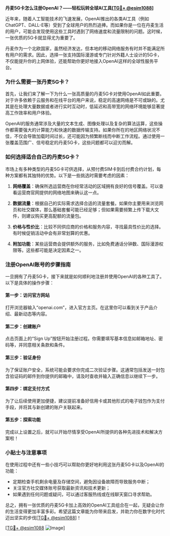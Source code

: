 **丹麦5G卡怎么注册OpenAI？——轻松玩转全球AI工具[[TG💪+ @esim1088](https://t.me/s/esim1088)]**

近年来，随着人工智能技术的飞速发展，OpenAI推出的各类AI工具（例如ChatGPT、DALL-E等）受到了全球用户的热烈追捧。而如果你是一位在丹麦生活的用户，可能会发现使用这些工具时遇到了网络速度和流量限制的问题。这时候，一张优质的5G卡就显得尤为重要了。

丹麦作为一个北欧国家，虽然经济发达，但本地的移动网络服务有时并不能满足所有用户的需求。因此，选择一张支持国际漫游或专门针对外籍人士设计的5G卡，不仅能提升你的上网体验，还能帮助你更好地接入OpenAI这样的全球性服务平台。

### 为什么需要一张丹麦5G卡？

首先，让我们来了解一下为什么一张高质量的丹麦5G卡对使用OpenAI如此重要。对于许多依赖于云服务和在线平台的用户来说，稳定的高速网络是不可或缺的。尤其是在处理大量数据或者进行实时互动时，低延迟和高带宽的网络环境能够显著提高工作效率和用户体验。

OpenAI的服务通常涉及大量的文本生成、图像处理以及复杂的算法运算，这些操作都需要强大的计算能力和快速的数据传输支持。如果你所在的地区网络状况不佳，不仅会导致加载时间过长，还可能因为频繁断线而中断工作流程。通过使用一张覆盖范围广、信号稳定的丹麦5G卡，这些问题都可以迎刃而解。

### 如何选择适合自己的丹麦5G卡？

市场上有多种类型的丹麦5G卡可供选择，从预付费SIM卡到后付费合约计划，每种方案都有其独特的优势。以下是一些挑选时需要考虑的因素：

1. **网络覆盖**：确保所选运营商在你经常活动的区域拥有良好的信号覆盖。可以查看运营商官网提供的网络地图来确认这一点。
   
2. **数据流量**：根据自己的实际需求选择合适的流量套餐。如果你主要用来浏览网页和社交媒体，那么基础套餐可能已经足够；但如果需要频繁上传下载大文件，则建议购买更高配额的流量包。

3. **价格与性价比**：比较不同供应商的价格和服务内容，寻找最具性价比的选择。有时候促销活动中会有非常划算的优惠。

4. **附加功能**：某些运营商会提供额外的服务，比如免费通话分钟数、国际漫游权限等。这些都可能是决定因素之一。

### 注册OpenAI账号的步骤指南

一旦拥有了丹麦5G卡，接下来就是如何顺利地注册并使用OpenAI的各种工具了。以下是具体的操作步骤：

#### 第一步：访问官方网站
打开浏览器输入“openai.com”，进入官方主页。在这里你可以看到关于产品介绍、最新动态等内容。

#### 第二步：创建账户
点击页面上的“Sign Up”按钮开始注册过程。你需要填写基本信息如邮箱地址、密码等，并同意相关条款和条件。

#### 第三步：验证身份
为了保证账户安全，系统可能会要求你完成二次验证步骤。这通常包括发送一封包含验证码的邮件到你提供的邮箱中，请及时查收并输入正确信息以继续下一步。

#### 第四步：绑定支付方式
为了让后续使用更加便捷，建议提前准备好信用卡或其他形式的电子钱包作为支付手段，并将其与新创建的账户关联起来。

#### 第五步：探索功能
完成以上设置之后，就可以开始尽情享受OpenAI所提供的各种先进技术和解决方案啦！

### 小贴士与注意事项

在使用过程中还有一些小技巧可以帮助你更好地利用这张丹麦5G卡以及OpenAI的功能：

- 定期检查手机剩余电量及存储空间，避免因设备故障而导致服务中断；
- 关注官方社交媒体账号获取最新资讯和技术更新；
- 如果遇到任何问题或疑问，可以通过客服热线或在线聊天窗口寻求帮助。

总之，拥有一张优质的丹麦5G卡加上高效的OpenAI工具组合在一起，无疑会让你的生活变得更加丰富多彩。希望这篇文章能为你带来启发，并助力你在数字化时代迈出坚实的步伐[[TG💪+ @esim1088](https://t.me/s/esim1088)]！

[[TG💪+ @esim1088](https://t.me/s/esim1088) ![Image](https://i.postimg.cc/4NQfJmqS/Snipaste-2025-05-13-00-14-12.png)]